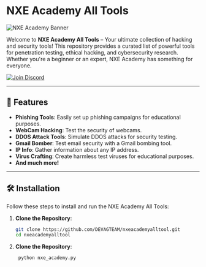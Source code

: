 # NXE Academy All Tools

![NXE Academy Banner](https://i.imgur.com/3QZQZ9M.png) <!-- Replace with your banner image link -->

Welcome to **NXE Academy All Tools** – Your ultimate collection of hacking and security tools! This repository provides a curated list of powerful tools for penetration testing, ethical hacking, and cybersecurity research. Whether you're a beginner or an expert, NXE Academy has something for everyone.

[![Join Discord](https://img.shields.io/discord/your-discord-server-id?label=Join%20Our%20Discord&style=for-the-badge&logo=discord)](https://discord.gg/your-invite-link)

---

## 🚀 Features

- **Phishing Tools**: Easily set up phishing campaigns for educational purposes.
- **WebCam Hacking**: Test the security of webcams.
- **DDOS Attack Tools**: Simulate DDOS attacks for security testing.
- **Gmail Bomber**: Test email security with a Gmail bombing tool.
- **IP Info**: Gather information about any IP address.
- **Virus Crafting**: Create harmless test viruses for educational purposes.
- **And much more!**

---

## 🛠️ Installation

Follow these steps to install and run the NXE Academy All Tools:

1. **Clone the Repository**:
   ```bash
   git clone https://github.com/DEVAGTEAM/nxeacademyalltool.git
   cd nxeacademyalltool

2. **Clone the Repository**:
   ```bash
    python nxe_academy.py
